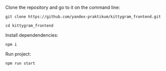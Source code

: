 Clone the repository and go to it on the command line:

```
git clone https://github.com/yandex-praktikum/kittygram_frontend.git
```

```
cd kittygram_frontend
```

Install dependendencies:

```
npm i
```

Run project:

```
npm run start
```
